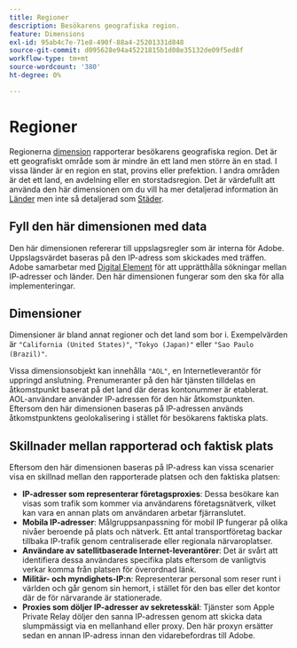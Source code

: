 ```yaml
---
title: Regioner
description: Besökarens geografiska region.
feature: Dimensions
exl-id: 95ab4c7e-71e8-490f-88a4-25201331d848
source-git-commit: d095628e94a45221815b1d08e35132de09f5ed8f
workflow-type: tm+mt
source-wordcount: '380'
ht-degree: 0%

---
```


# Regioner

Regionerna [dimension](overview.md) rapporterar besökarens geografiska region. Det är ett geografiskt område som är mindre än ett land men större än en stad. I vissa länder är en region en stat, provins eller prefektion. I andra områden är det ett land, en avdelning eller en storstadsregion. Det är värdefullt att använda den här dimensionen om du vill ha mer detaljerad information än [Länder](countries.md) men inte så detaljerad som [Städer](cities.md).

## Fyll den här dimensionen med data

Den här dimensionen refererar till uppslagsregler som är interna för Adobe. Uppslagsvärdet baseras på den IP-adress som skickades med träffen. Adobe samarbetar med [Digital Element](https://www.digitalelement.com/) för att upprätthålla sökningar mellan IP-adresser och länder. Den här dimensionen fungerar som den ska för alla implementeringar.

## Dimensioner

Dimensioner är bland annat regioner och det land som  bor i. Exempelvärden är `"California (United States)"`, `"Tokyo (Japan)"` eller `"Sao Paulo (Brazil)"`.

Vissa dimensionsobjekt kan innehålla `"AOL"`, en Internetleverantör för uppringd anslutning. Prenumeranter på den här tjänsten tilldelas en åtkomstpunkt baserat på det land där deras kontonummer är etablerat. AOL-användare använder IP-adressen för den här åtkomstpunkten. Eftersom den här dimensionen baseras på IP-adressen används åtkomstpunktens geolokalisering i stället för besökarens faktiska plats.

## Skillnader mellan rapporterad och faktisk plats

Eftersom den här dimensionen baseras på IP-adress kan vissa scenarier visa en skillnad mellan den rapporterade platsen och den faktiska platsen:

* **IP-adresser som representerar företagsproxies**: Dessa besökare kan visas som trafik som kommer via användarens företagsnätverk, vilket kan vara en annan plats om användaren arbetar fjärranslutet.
* **Mobila IP-adresser**: Målgruppsanpassning för mobil IP fungerar på olika nivåer beroende på plats och nätverk. Ett antal transportföretag backar tillbaka IP-trafik genom centraliserade eller regionala närvaroplatser.
* **Användare av satellitbaserade Internet-leverantörer**: Det är svårt att identifiera dessa användares specifika plats eftersom de vanligtvis verkar komma från platsen för överordnad länk.
* **Militär- och myndighets-IP:n**: Representerar personal som reser runt i världen och går genom sin hemort, i stället för den bas eller det kontor där de för närvarande är stationerade.
* **Proxies som döljer IP-adresser av sekretesskäl**: Tjänster som Apple Private Relay döljer den sanna IP-adressen genom att skicka data slumpmässigt via en mellanhand eller proxy. Den här proxyn ersätter sedan en annan IP-adress innan den vidarebefordras till Adobe.
